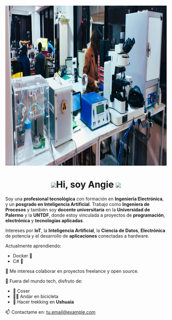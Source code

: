 <p align="center">
  <img src="https://github.com/AngieSiles/AngieSiles/blob/main/img/IMG-20230516-WA0009.jpg" height="500"/>
</p>
<h1 align="center"><img src="https://media2.giphy.com/media/v1.Y2lkPTc5MGI3NjExZzhkODVpaXp3d3BydzAybzUyMzVvMW9qMGU2YnR2ZDNtenZpYm03cCZlcD12MV9pbnRlcm5hbF9naWZfYnlfaWQmY3Q9Zw/IcJ6n6VJNjRNS/giphy.gif" width="35"><b>Hi, soy Angie </b> <img src="https://media2.giphy.com/media/v1.Y2lkPTc5MGI3NjExZzhkODVpaXp3d3BydzAybzUyMzVvMW9qMGU2YnR2ZDNtenZpYm03cCZlcD12MV9pbnRlcm5hbF9naWZfYnlfaWQmY3Q9Zw/IcJ6n6VJNjRNS/giphy.gif" width="35"></h1>



Soy una **profesional tecnológica** con formación en **Ingeniería Electrónica**, y  un **posgrado en Inteligencia Artificial**.
Trabajo como **Ingeniera de Procesos** y también soy **docente universitaria** en la **Universidad de Palermo** y la **UNTDF**, donde estoy vinculada a proyectos de **programación**, **electrónica** y **tecnologías aplicadas**.

Intereses por **IoT**, la **Inteligencia Artificial**, la **Ciencia de Datos**, **Electrónica** de potencia y el desarrollo de **aplicaciones** conectadas a hardware.

Actualmente aprendiendo:
- Docker 🐳  
- C# 🔧  

🤝 Me interesa colaborar en proyectos freelance y open source.

🌄 Fuera del mundo tech, disfruto de:
- 🧵 Coser
- 🚴‍♀️ Andar en bicicleta
- 🥾 Hacer trekking en **Ushuaia**

📫 Contactame en: <a href="mailto:angie97.ush@gmail.com">tu.email@example.com</a>


